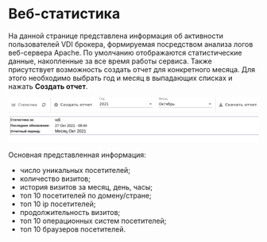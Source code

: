 # Веб-статистика

На данной странице представлена информация об активности пользователей VDI брокера, формируемая посредством 
анализа логов веб-сервера Apache. По умолчанию отображаются статистические данные, накопленные за все время работы 
сервиса. Также присутствует возможность создать отчет для конкретного месяца. Для этого необходимо
выбрать год и месяц в выпадающих списках и нажать **Создать отчет**.

![image](../../_assets/vdi/stats/create_web_stats_report.png)

Основная представленная информация:

- число уникальных посетителей;
- количество визитов;
- история визитов за месяц, день, часы;
- топ 10 посетителей по домену/стране;
- топ 10 ip посетителей;
- продолжительность визитов;
- топ 10 операционных систем посетителей;
- топ 10 браузеров посетителей.
